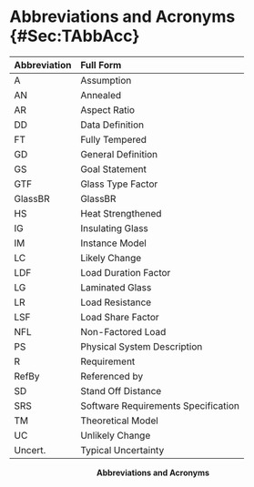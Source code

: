 # Abbreviations and Acronyms {#Sec:TAbbAcc}

<div id="Table:TAbbAcc"></div>

|Abbreviation|Full Form                          |
|:-----------|:----------------------------------|
|A           |Assumption                         |
|AN          |Annealed                           |
|AR          |Aspect Ratio                       |
|DD          |Data Definition                    |
|FT          |Fully Tempered                     |
|GD          |General Definition                 |
|GS          |Goal Statement                     |
|GTF         |Glass Type Factor                  |
|GlassBR     |GlassBR                            |
|HS          |Heat Strengthened                  |
|IG          |Insulating Glass                   |
|IM          |Instance Model                     |
|LC          |Likely Change                      |
|LDF         |Load Duration Factor               |
|LG          |Laminated Glass                    |
|LR          |Load Resistance                    |
|LSF         |Load Share Factor                  |
|NFL         |Non-Factored Load                  |
|PS          |Physical System Description        |
|R           |Requirement                        |
|RefBy       |Referenced by                      |
|SD          |Stand Off Distance                 |
|SRS         |Software Requirements Specification|
|TM          |Theoretical Model                  |
|UC          |Unlikely Change                    |
|Uncert.     |Typical Uncertainty                |

**<p align="center">Abbreviations and Acronyms</p>**
